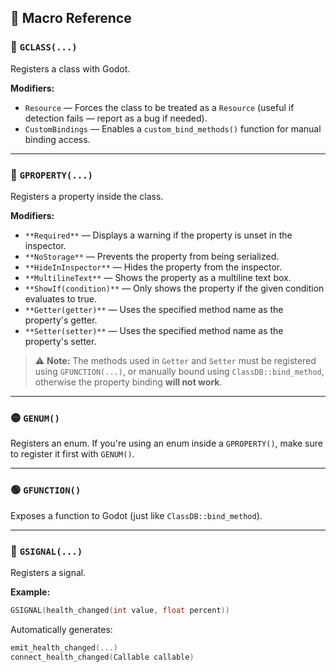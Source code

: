 ## 🧩 Macro Reference

### 🔷 `GCLASS(...)`

Registers a class with Godot.

**Modifiers:**
- `Resource` — Forces the class to be treated as a `Resource` (useful if detection fails — report as a bug if needed).
- `CustomBindings` — Enables a `custom_bind_methods()` function for manual binding access.

---

### 🔶 `GPROPERTY(...)`

Registers a property inside the class.

**Modifiers:**
- `**Required**` — Displays a warning if the property is unset in the inspector.
- `**NoStorage**` — Prevents the property from being serialized.
- `**HideInInspector**` — Hides the property from the inspector.
- `**MultilineText**` — Shows the property as a multiline text box.
- `**ShowIf(condition)**` — Only shows the property if the given condition evaluates to true.
- `**Getter(getter)**` — Uses the specified method name as the property's getter.
- `**Setter(setter)**` — Uses the specified method name as the property's setter.

> ⚠️ **Note:** The methods used in `Getter` and `Setter` must be registered using `GFUNCTION(...)`,
> or manually bound using `ClassDB::bind_method`, otherwise the property binding **will not work**.

---

### 🟡 `GENUM()`

Registers an enum.
If you're using an enum inside a `GPROPERTY()`, make sure to register it first with `GENUM()`.

---

### 🟢 `GFUNCTION()`

Exposes a function to Godot (just like `ClassDB::bind_method`).

---

### 🔴 `GSIGNAL(...)`

Registers a signal.

**Example:**
```cpp
GSIGNAL(health_changed(int value, float percent))
```

Automatically generates:
```cpp
emit_health_changed(...)
connect_health_changed(Callable callable)
```
